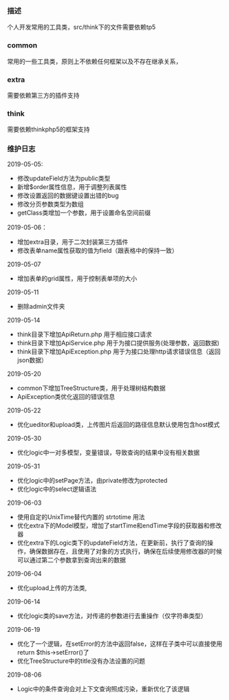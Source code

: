 ### 描述

  个人开发常用的工具类，src/think下的文件需要依赖tp5
  
### common 

 常用的一些工具类，原则上不依赖任何框架以及不存在继承关系，
 
### extra 

 需要依赖第三方的插件支持
 
 
### think

 需要依赖thinkphp5的框架支持

### 维护日志

 2019-05-05:
 * 修改updateField方法为public类型
 * 新增$order属性信息，用于调整列表属性
 * 修改设置返回的数据键设置出错的bug
 * 修改分页参数类型为数组
 * getClass类增加一个参数，用于设置命名空间前缀
 
 2019-05-06：
 * 增加extra目录，用于二次封装第三方插件
 * 修改表单name属性获取的值为field（跟表格中的保持一致）
 
 2019-05-07
 * 增加表单的grid属性，用于控制表单项的大小
 
 2019-05-11
 * 删除admin文件夹
 
 2019-05-14
 * think目录下增加ApiReturn.php 用于相应接口请求
 * think目录下增加ApiService.php 用于为接口提供服务(处理参数，返回数据)
 * think目录下增加ApiException.php 用于为接口处理http请求错误信息（返回json数据）
 
 2019-05-20
 * common下增加TreeStructure类，用于处理树结构数据
 * ApiException类优化返回的错误信息
 
 2019-05-22
 * 优化ueditor和upload类，上传图片后返回的路径信息默认使用包含host模式
 
 2019-05-30
 * 优化logic中一对多模型，变量错误，导致查询的结果中没有相关数据
 
 2019-05-31
 * 优化logic中的setPage方法，由private修改为protected
 * 优化logic中的select逻辑语法
 
 2019-06-03
 * 使用自定的UnixTime替代内置的 strtotime 用法
 * 优化extra下的Model模型，增加了startTime和endTime字段的获取器和修改器
 * 优化extra下的Logic类下的updateField方法，在更新前，执行了查询的操作，确保数据存在，且使用了对象的方式执行，确保在后续使用修改器的时候可以通过第二个参数拿到查询出来的数据
 
 2019-06-04
 * 优化upload上传的方法类,
 
 2019-06-14
 * 优化logic类的save方法，对传递的参数进行去重操作（仅字符串类型）
 
 2019-06-19
 * 优化了一个逻辑，在setError的方法中返回false，这样在子类中可以直接使用return $this->setError()了
 * 优化TreeStructure中的title没有办法设置的问题
 
 2019-08-06
 * Logic中的条件查询会对上下文查询照成污染，重新优化了该逻辑
